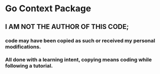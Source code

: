 # Go Context Package

## I AM NOT THE AUTHOR OF THIS CODE; 
### code may have been copied as such or received my personal modifications.
### All done with a learning intent, copying means coding while following a tutorial.
